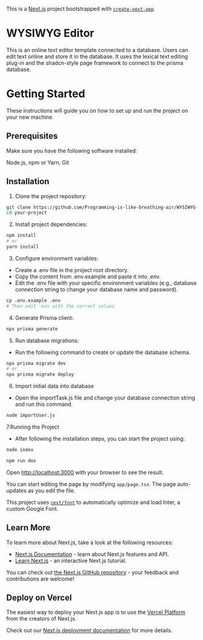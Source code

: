 This is a [Next.js](https://nextjs.org/) project bootstrapped with [`create-next-app`](https://github.com/vercel/next.js/tree/canary/packages/create-next-app).
# WYSIWYG Editor
This is an online text editor template connected to a database. Users can edit text online and store it in the database. It uses the lexical text editing plug-in and the shadcn-style page framework to connect to the prisma database.
# Getting Started
These instructions will guide you on how to set up and run the project on your new machine.

## Prerequisites
Make sure you have the following software installed:

Node.js, npm or Yarn,  Git
## Installation

1. Clone the project repository:
```bash
git clone https://github.com/Programming-is-like-breathing-air/WYSIWYG-Editor-.git
cd your-project
```
2. Install project dependencies:
```bash
npm install
# or
yarn install
```
3. Configure environment variables:

- Create a .env file in the project root directory.
- Copy the content from .env.example and paste it into .env.
- Edit the .env file with your specific environment variables (e.g., database connection string to change your database name and password).
```bash
cp .env.example .env
# Then edit .env with the correct values
```
4. Generate Prisma client:
```bash
npx prisma generate
```
5. Run database migrations:
- Run the following command to create or update the database schema.
```bash
npx prisma migrate dev
# or
npx prisma migrate deploy
```
6. Import initial data into database
- Open the importTask.js file and change your database connection string and run this command.
```bash
node importUser.js
```
7.Running the Project
- After following the installation steps, you can start the project using:
```bash
node index
```
```bash
npm run dev
```
Open [http://localhost:3000](http://localhost:3000) with your browser to see the result.

You can start editing the page by modifying `app/page.tsx`. The page auto-updates as you edit the file.

This project uses [`next/font`](https://nextjs.org/docs/basic-features/font-optimization) to automatically optimize and load Inter, a custom Google Font.

## Learn More

To learn more about Next.js, take a look at the following resources:

- [Next.js Documentation](https://nextjs.org/docs) - learn about Next.js features and API.
- [Learn Next.js](https://nextjs.org/learn) - an interactive Next.js tutorial.

You can check out [the Next.js GitHub repository](https://github.com/vercel/next.js/) - your feedback and contributions are welcome!

## Deploy on Vercel

The easiest way to deploy your Next.js app is to use the [Vercel Platform](https://vercel.com/new?utm_medium=default-template&filter=next.js&utm_source=create-next-app&utm_campaign=create-next-app-readme) from the creators of Next.js.

Check out our [Next.js deployment documentation](https://nextjs.org/docs/deployment) for more details.
